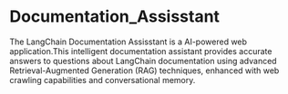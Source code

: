# Documentation_Assisstant
The LangChain Documentation Assisstant is a AI-powered web application.This intelligent documentation assistant provides accurate answers to questions about LangChain documentation using advanced Retrieval-Augmented Generation (RAG) techniques, enhanced with web crawling capabilities and conversational memory.
